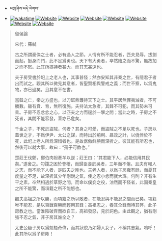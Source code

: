 - བཀྲ་ཤིས་བདེ་ལེགས་ 
- [![wakatime](https://wakatime.com/badge/user/5043ee4a-e361-4607-9d47-d557f2005d05.svg)](https://wakatime.com/@5043ee4a-e361-4607-9d47-d557f2005d05)	[![Website](https://img.shields.io/website?label=&up_color=orange&up_message=Tianchi&url=https%3A%2F%2Fshields.io)](https://tianchi.aliyun.com/home/science/scienceDetail?userId=1095279182618)	[![Website](https://img.shields.io/website?label=&up_color=blue&up_message=Kaggle&url=https%3A%2F%2Fshields.io)](https://www.kaggle.com/ivanxu/)	[![Website](https://img.shields.io/website?label=&up_color=gay&up_message=Yuque&url=https%3A%2F%2Fshields.io)](https://www.yuque.com/ivanaxu)	[![Website](https://img.shields.io/website?label=&up_color=brown&up_message=Leetcode&url=https%3A%2F%2Fshields.io)](https://leetcode.cn/u/ivanaxu)	[![Website](https://img.shields.io/website?label=&up_color=violet&up_message=AIstudio&url=https%3A%2F%2Fshields.io)](https://aistudio.baidu.com/aistudio/personalcenter/thirdview/979775)	[![Website](https://img.shields.io/website?label=&up_color=red&up_message=Gitee&url=https%3A%2F%2Fshields.io)](https://gitee.com/IvanaXu)	[![Website](https://img.shields.io/website?label=&up_color=yellow&up_message=Monkeytype&url=https%3A%2F%2Fshields.io)](https://monkeytype.com/profile/IvanaXu) 

> 留侯論
> 
> 宋代：蘇軾 
> 
> 古之所謂豪傑之士者，必有過人之節。人情有所不能忍者，匹夫見辱，拔劍而起，挺身而鬥，此不足爲勇也。天下有大勇者，卒然臨之而不驚，無故加之而不怒。此其所挾持者甚大，而其志甚遠也。
> 
> 夫子房受書於圯上之老人也，其事甚怪；然亦安知其非秦之世，有隱君子者出而試之。觀其所以微見其意者，皆聖賢相與警戒之義；而世不察，以爲鬼物，亦已過矣。且其意不在書。
> 
> 當韓之亡，秦之方盛也，以刀鋸鼎鑊待天下之士。其平居無罪夷滅者，不可勝數。雖有賁、育，無所復施。夫持法太急者，其鋒不可犯，而其勢未可乘。子房不忍忿忿之心，以匹夫之力而逞於一擊之間；當此之時，子房之不死者，其間不能容發，蓋亦已危矣。
> 
> 千金之子，不死於盜賊，何者？其身之可愛，而盜賊之不足以死也。子房以蓋世之才，不爲伊尹、太公之謀，而特出於荊軻、聶政之計，以僥倖於不死，此圯上老人所爲深惜者也。是故倨傲鮮腆而深折之。彼其能有所忍也，然後可以就大事，故曰：“孺子可教也。”
> 
> 楚莊王伐鄭，鄭伯肉袒牽羊以逆；莊王曰：“其君能下人，必能信用其民矣。”遂舍之。勾踐之困於會稽，而歸臣妾於吳者，三年而不倦。且夫有報人之志，而不能下人者，是匹夫之剛也。夫老人者，以爲子房纔有餘，而憂其度量之不足，故深折其少年剛銳之氣，使之忍小忿而就大謀。何則？非有生平之素，卒然相遇於草野之間，而命以僕妾之役，油然而不怪者，此固秦皇之所不能驚，而項籍之所不能怒也。
> 
> 觀夫高祖之所以勝，而項籍之所以敗者，在能忍與不能忍之間而已矣。項籍唯不能忍，是以百戰百勝而輕用其鋒；高祖忍之，養其全鋒而待其弊，此子房教之也。當淮陰破齊而欲自王，高祖發怒，見於詞色。由此觀之，猶有剛強不忍之氣，非子房其誰全之？
> 
> 太史公疑子房以爲魁梧奇偉，而其狀貌乃如婦人女子，不稱其志氣。嗚呼！此其所以爲子房歟！
>
